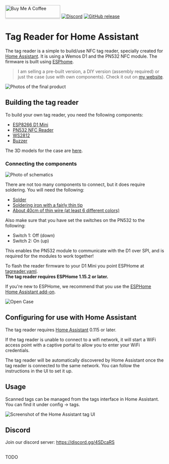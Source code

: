 <a href="https://www.buymeacoffee.com/SZo1yAprb" target="_blank"><img src="https://www.buymeacoffee.com/assets/img/custom_images/orange_img.png" alt="Buy Me A Coffee" style="height: 41px !important;width: 174px !important;box-shadow: 0px 3px 2px 0px rgba(190, 190, 190, 0.5) !important;-webkit-box-shadow: 0px 3px 2px 0px rgba(190, 190, 190, 0.5) !important;" ></a>
[![Discord](https://img.shields.io/discord/755394229944975380)](https://discord.gg/4SDcaRS)
[![GitHub release](https://img.shields.io/github/release/adonno/tagreader.svg)](https://GitHub.com/adonno/tagreader/releases/)

# Tag Reader for Home Assistant

The tag reader is a simple to build/use NFC tag reader, specially created for [Home Assistant](https://www.home-assistant.io). It is using a Wemos D1 and the PN532 NFC module. The firmware is built using [ESPhome](https://www.esphome.io).

> I am selling a pre-built version, a DIY version (assembly required) or just the case (use with own components). Check it out on [my website](https://adonno-crafts.myshopify.com/).

![Photos of the final product](https://raw.githubusercontent.com/adonno/tagreader/master/docs/cases.jpg)

## Building the tag reader

To build your own tag reader, you need the following components:

 - [ESP8266 D1 Mini](https://s.click.aliexpress.com/e/_d8l72oB)
 - [PN532 NFC Reader](https://s.click.aliexpress.com/e/_dZNORIJ)
 - [WS2812](https://s.click.aliexpress.com/e/_d82GRqr)
 - [Buzzer](https://s.click.aliexpress.com/e/_dZ5F5yj)

The 3D models for the case are [here](https://github.com/adonno/tagreader/tree/master/STLs).

### Connecting the components

![Photo of schematics](https://github.com/adonno/tagreader/blob/master/Schematics/tag_reader_schematics_v1.png)

There are not too many components to connect, but it does require soldering. You will need the following:

- [Solder](https://s.click.aliexpress.com/e/_dT3S62j)
- [Soldering iron with a fairly thin tip](https://s.click.aliexpress.com/e/_dXaI6nz)
- [About 40cm of thin wire (at least 6 different colors)](https://s.click.aliexpress.com/e/_dZvoYoB)


Also make sure that you have set the switches on the PN532 to the following:
- Switch 1: Off (down)
- Switch 2: On (up)

This enables the PN532 module to communicate with the D1 over SPI, and is required for the modules to work together!

To flash the reader firmware to your D1 Mini you point ESPHome at [tagreader.yaml](https://github.com/adonno/tagreader/blob/master/tagreader.yaml).  
**The tag reader requires ESPHome 1.15.2 or later.**

If you're new to ESPHome, we recommend that you use the [ESPHome Home Assistant add-on](https://esphome.io/guides/getting_started_hassio.html).

![Open Case](https://raw.githubusercontent.com/adonno/tagreader/master/docs/open-case.jpg)

## Configuring for use with Home Assistant

The tag reader requires [Home Assistant](https://www.home-assistant.io) 0.115 or later.

If the tag reader is unable to connect to a wifi network, it will start a WiFi access point with a captive portal to allow you to enter your WiFi credentials.

The tag reader will be automatically discovered by Home Assistant once the tag reader is connected to the same network. You can follow the instructions in the UI to set it up.

## Usage

Scanned tags can be managed from the tags interface in Home Assistant. You can find it under config -> tags.

![Screenshot of the Home Assistant tag UI](https://raw.githubusercontent.com/adonno/tagreader/master/docs/tag-ui.gif)

## Discord 

Join our discord server: https://discord.gg/4SDcaRS

##

TODO
